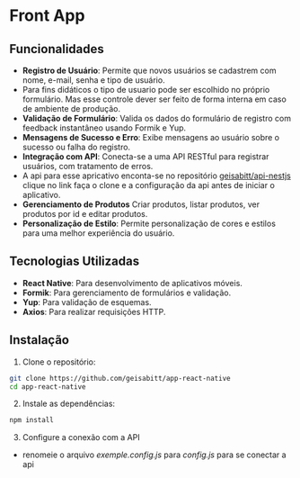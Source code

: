 # Front App

## Funcionalidades

- **Registro de Usuário**: Permite que novos usuários se cadastrem com nome, e-mail, senha e tipo de usuário.
- Para fins didáticos o tipo de usuario pode ser escolhido no próprio formulário. Mas esse controle dever ser feito de forma interna em caso de ambiente de produção.
- **Validação de Formulário**: Valida os dados do formulário de registro com feedback instantâneo usando Formik e Yup.
- **Mensagens de Sucesso e Erro**: Exibe mensagens ao usuário sobre o sucesso ou falha do registro.
- **Integração com API**: Conecta-se a uma API RESTful para registrar usuários, com tratamento de erros.
- A api para esse apricativo enconta-se no repositório [geisabitt/api-nestjs](https://github.com/geisabitt/api-nestjs) clique no link faça o clone e a configuração da api antes de iniciar o aplicativo.
- **Gerenciamento de Produtos** Criar produtos, listar produtos, ver produtos por id e editar produtos.
- **Personalização de Estilo**: Permite personalização de cores e estilos para uma melhor experiência do usuário.

## Tecnologias Utilizadas

- **React Native**: Para desenvolvimento de aplicativos móveis.
- **Formik**: Para gerenciamento de formulários e validação.
- **Yup**: Para validação de esquemas.
- **Axios**: Para realizar requisições HTTP.

## Instalação

1. Clone o repositório:

 ```bash
 git clone https://github.com/geisabitt/app-react-native
 cd app-react-native
 ```

 2. Instale as dependências:

 ```bash
 npm install
 ```

 3. Configure a conexão com a API

- renomeie o arquivo *exemple.config.js* para *config.js* para se conectar a api

